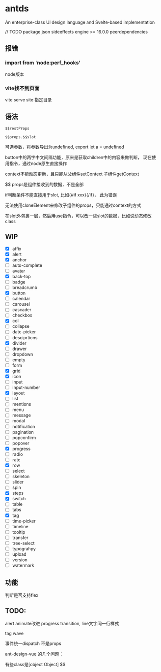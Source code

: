 # antds

An enterprise-class UI design language and Svelte-based implementation

// TODO
package.json
sideeffects
engine >= 16.0.0
peerdependencies

## 报错

### import from 'node:perf_hooks'

node版本

### vite找不到页面

vite serve site 指定目录

## 语法

```
$$restProps
```

```
$$props.$$slot
```

可选参数，将参数导出为undefined, export let a = undefined

button中的两字中文间隔功能，原来是获取children中的内容来做判断，
现在使用指令，通过node原生直接操作

context不能动态更新，且只能从父组件setContext 子组件getContext

$$
props是组件接收到的数据，不是全部

if判断条件不能直接用于slot, 比如{#if xxx}<slot />{/if}， 此为错误

无法使用cloneElement来修改子组件的props，只能通过context的方式

在slot外包裹一层，然后用use指令，可以改一些slot的数据，比如说动态修改class  

## WIP
- [x] affix  
- [x] alert  
- [x] anchor  
- [ ] auto-complete  
- [ ] avatar  
- [x] back-top  
- [ ] badge  
- [ ] breadcrumb  
- [x] button  
- [ ] calendar  
- [ ] carousel  
- [ ] cascader  
- [ ] checkbox  
- [x] col  
- [ ] collapse  
- [ ] date-picker  
- [ ] desciprtions  
- [x] divider  
- [ ] drawer  
- [ ] dropdown  
- [ ] empty  
- [ ] form  
- [x] grid  
- [x] icon  
- [ ] input  
- [ ] input-number  
- [x] layout  
- [ ] list  
- [ ] mentions  
- [ ] menu  
- [ ] message  
- [ ] modal  
- [ ] notification  
- [ ] pagination  
- [ ] popconfirm  
- [ ] popover  
- [x] progress  
- [ ] radio  
- [ ] rate  
- [x] row  
- [ ] select  
- [ ] skeleton  
- [ ] slider  
- [ ] spin  
- [x] steps  
- [x] switch  
- [ ] table  
- [ ] tabs  
- [x] tag  
- [ ] time-picker  
- [ ] timeline  
- [ ] tooltip  
- [ ] transfer  
- [ ] tree-select  
- [ ] typograhpy  
- [ ] upload  
- [ ] version  
- [ ] watermark

## 功能
判断是否支持flex

## TODO: 
alert animate改进
progress transition, line文字同一行样式

tag wave

事件统一dispatch 不是props

ant-design-vue 的几个问题：

有些class是[object Object]
$$
